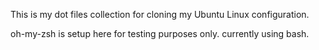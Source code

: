 This is my dot files collection for cloning my Ubuntu Linux configuration.

oh-my-zsh is setup here for testing purposes only. currently using bash.
